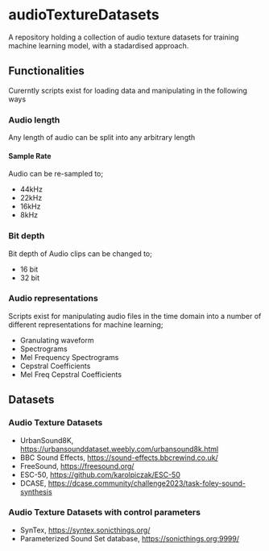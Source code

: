# audioTextureDatasets

A repository holding a collection of audio texture datasets for training machine learning model, with a stadardised approach.

## Functionalities

Curerntly scripts exist for loading data and manipulating in the following ways

### Audio length
Any length of audio can be split into any arbitrary length 


#### Sample Rate
Audio can be re-sampled to;
 - 44kHz
 - 22kHz
 - 16kHz
 - 8kHz

### Bit depth
Bit depth of Audio clips can be changed to;
 - 16 bit
 - 32 bit

### Audio representations
Scripts exist for manipulating audio files in the time domain into a number of different representations for machine learning;

 - Granulating waveform
 - Spectrograms
 - Mel Frequency Spectrograms
 - Cepstral Coefficients
 - Mel Freq Cepstral Coefficients



## Datasets

### Audio Texture Datasets
- UrbanSound8K, https://urbansounddataset.weebly.com/urbansound8k.html 
- BBC Sound Effects, https://sound-effects.bbcrewind.co.uk/
- FreeSound, https://freesound.org/
- ESC-50, https://github.com/karolpiczak/ESC-50 
- DCASE, https://dcase.community/challenge2023/task-foley-sound-synthesis



### Audio Texture Datasets with control parameters
- SynTex, https://syntex.sonicthings.org/ 
- Parameterized Sound Set database, https://sonicthings.org:9999/
